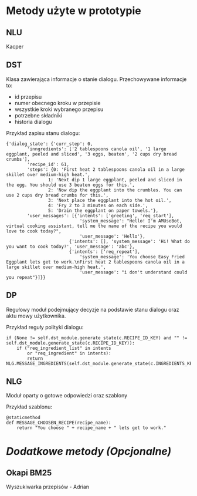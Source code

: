 # Metody użyte w prototypie

## NLU
 
Kacper

## DST 

Klasa zawierająca informacje o stanie dialogu. Przechowywane informacje to: 
- id przepisu
- numer obecnego kroku w przepisie
- wszystkie kroki wybranego przepisu
- potrzebne składniki
- historia dialogu

Przykład zapisu stanu dialogu:

    {'dialog_state': {'curr_step': 0,
            'inngredients': ['2 tablespoons canola oil', '1 large eggplant, peeled and sliced', '3 eggs, beaten', '2 cups dry bread crumbs'],
            'recipe_id': 61,
            'steps': {0: 'First heat 2 tablespoons canola oil in a large skillet over medium-high heat.',
                    1: 'Next dip 1 large eggplant, peeled and sliced in the egg. You should use 3 beaten eggs for this.',
                    2: 'Now dip the eggplant into the crumbles. You can use 2 cups dry bread crumbs for this.',
                    3: 'Next place the eggplant into the hot oil.',
                    4: 'Fry 2 to 3 minutes on each side.',
                    5: 'Drain the eggplant on paper towels.'},
            'user_messages': [{'intents': ['greeting', 'req_start'],
                                'system_message': "Hello! I'm AMUseBot, virtual cooking assistant, tell me the name of the recipe you would love to cook today?",
                                'user_message': 'Hello'},
                            {'intents': [], 'system_message': 'Hi! What do you want to cook today?', 'user_message': 'abc'},
                            {'intents': ['req_repeat'],
                                'system_message': 'You choose Easy Fried Eggplant lets get to work.\nFirst heat 2 tablespoons canola oil in a large skillet over medium-high heat.',
                                'user_message': "i don't understand could you repeat"}]}}

## DP

Regułowy moduł podejmujący decyzje na podstawie stanu dialogu oraz aktu mowy użytkownika.	

Przykład reguły polityki dialogu:

    if (None != self.dst_module.generate_state(c.RECIPE_ID_KEY) and "" != self.dst_module.generate_state(c.RECIPE_ID_KEY)):
        if ("req_ingredient_list" in intents
            or "req_ingredient" in intents):
            return NLG.MESSAGE_INGREDIENTS(self.dst_module.generate_state(c.INGREDIENTS_KEY))
 
## NLG 

Moduł oparty o gotowe odpowiedzi oraz szablony

Przykład szablonu:

    @staticmethod
    def MESSAGE_CHOOSEN_RECIPE(recipe_name):
        return "You choose " + recipe_name + " lets get to work."


# *Dodatkowe metody (Opcjonalne)*

##  Okapi BM25 

Wyszukiwarka przepisów - Adrian